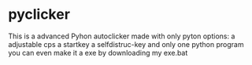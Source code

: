 # pyclicker
This is a advanced Pyhon autoclicker made with only pyton
options:
a adjustable cps
a startkey
a selfdistruc-key
and only one python program
you can even make it a exe by downloading my exe.bat
